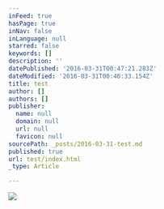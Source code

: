 ```yaml
---
inFeed: true
hasPage: true
inNav: false
inLanguage: null
starred: false
keywords: []
description: ''
datePublished: '2016-03-31T00:47:21.283Z'
dateModified: '2016-03-31T00:46:33.154Z'
title: test
author: []
authors: []
publisher:
  name: null
  domain: null
  url: null
  favicon: null
sourcePath: _posts/2016-03-31-test.md
published: true
url: test/index.html
_type: Article

---
```

![](https://the-grid-user-content.s3-us-west-2.amazonaws.com/4532670b-423b-4813-8298-d5770a6db905.jpg)
